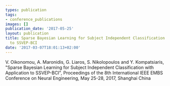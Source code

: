 ```yaml
---
types: publication
tags:
- conference_publications
images: []
publication_date: '2017-05-25'
layout: publication
title: Sparse Bayesian Learning for Subject Independent Classification with Application
  to SSVEP-BCI
date: '2017-03-07T18:01:13+02:00'
---
```

<p>V. Oikonomou, A. Maronidis, G. Liaros, S. Nikolopoulos and Y. Kompatsiaris, "Sparse Bayesian Learning for Subject Independent Classification with Application to SSVEP-BCI", Proceedings of the 8th International IEEE EMBS Conference on Neural Engineering, May 25-28, 2017, Shanghai China</p>
